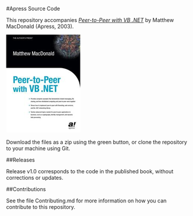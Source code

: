 #Apress Source Code

This repository accompanies [*Peer-to-Peer with VB .NET*](http://www.apress.com/9781590591055) by Matthew MacDonald (Apress, 2003).

![Cover image](9781590591055.jpg)

Download the files as a zip using the green button, or clone the repository to your machine using Git.

##Releases

Release v1.0 corresponds to the code in the published book, without corrections or updates.

##Contributions

See the file Contributing.md for more information on how you can contribute to this repository.
